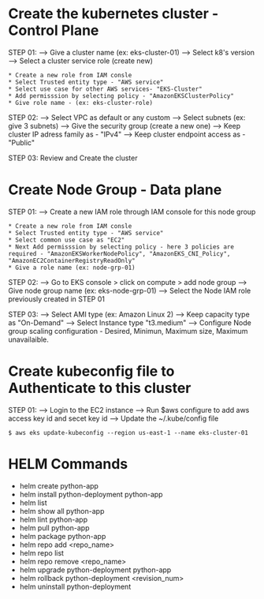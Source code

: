 # Create the kubernetes cluster - Control Plane

STEP 01:
--> Give a cluster name (ex: eks-cluster-01)
--> Select k8's version 
--> Select a cluster service role (create new)

    * Create a new role from IAM consle
    * Select Trusted entity type - "AWS service"
    * Select use case for other AWS services- "EKS-Cluster"
    * Add permisssion by selecting policy - "AmazonEKSClusterPolicy"
    * Give role name - (ex: eks-cluster-role)

STEP 02:
--> Select VPC as default or any custom
--> Select subnets (ex: give 3 subnets)
--> Give the security group (create a new one)
--> Keep cluster IP adress family as - "IPv4"
--> Keep cluster endpoint access as - "Public" 

STEP 03: Review and Create the cluster

# Create Node Group - Data plane

STEP 01:
--> Create a new IAM role through IAM console for this node group

    * Create a new role from IAM consle
    * Select Trusted entity type - "AWS service"
    * Select common use case as "EC2"
    * Next Add permisssion by selecting policy - here 3 policies are required - "AmazonEKSWorkerNodePolicy", "AmazonEKS_CNI_Policy", "AmazonEC2ContainerRegistryReadOnly"
    * Give a role name (ex: node-grp-01)

STEP 02:
--> Go to EKS console > click on compute > add node group
--> Give node group name (ex: eks-node-grp-01)
--> Select the Node IAM role previously created in STEP 01

STEP 03:
--> Select AMI type (ex: Amazon Linux 2)
--> Keep capacity type as "On-Demand"
--> Select Instance type "t3.medium"
--> Configure Node group scaling configuration - Desired, Minimun, Maximum size, Maximum unavailaible.

# Create kubeconfig file to Authenticate to this cluster

STEP 01:
--> Login to the EC2 instance
--> Run $aws configure to add aws access key id and secet key id
--> Update the ~/.kube/config file 

    $ aws eks update-kubeconfig --region us-east-1 --name eks-cluster-01

# HELM Commands 

* helm create python-app
* helm install python-deployment python-app
* helm list
* helm show all python-app
* helm lint python-app
* helm pull python-app
* helm package python-app
* helm repo add <repo_name> <url>
* helm repo list
* helm repo remove <repo_name>
* helm upgrade python-deployment python-app
* helm rollback python-deployment <revision_num>
* helm uninstall python-deployment


